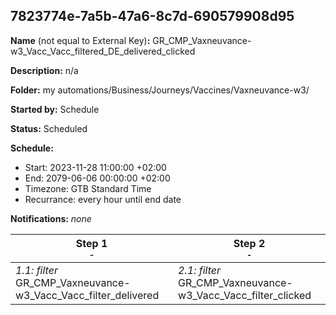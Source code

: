 ## 7823774e-7a5b-47a6-8c7d-690579908d95

**Name** (not equal to External Key)**:** GR_CMP_Vaxneuvance-w3_Vacc_Vacc_filtered_DE_delivered_clicked

**Description:** n/a

**Folder:** my automations/Business/Journeys/Vaccines/Vaxneuvance-w3/

**Started by:** Schedule

**Status:** Scheduled

**Schedule:**

* Start: 2023-11-28 11:00:00 +02:00
* End: 2079-06-06 00:00:00 +02:00
* Timezone: GTB Standard Time
* Recurrance: every hour until end date

**Notifications:** _none_


| Step 1<br>_<small>-</small>_ | Step 2<br>_<small>-</small>_ |
| --- | --- |
| _1.1: filter_<br>GR_CMP_Vaxneuvance-w3_Vacc_Vacc_filter_delivered | _2.1: filter_<br>GR_CMP_Vaxneuvance-w3_Vacc_Vacc_filter_clicked |
